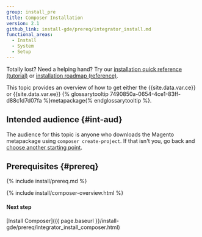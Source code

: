 ```yaml
---
group: install_pre
title: Composer Installation
version: 2.1
github_link: install-gde/prereq/integrator_install.md
functional_areas:
  - Install
  - System
  - Setup
---
```


<div class="bs-callout bs-callout-tip">
  <p>Totally lost? Need a helping hand? Try our <a href="{{ page.baseurl }}/install-gde/install-quick-ref.html">installation quick reference (tutorial)</a> or <a href="{{ page.baseurl }}/install-gde/install-roadmap_part1.html">installation roadmap (reference)</a>.</p>
</div>

This topic provides an overview of how to get either the {{site.data.var.ce}} or {{site.data.var.ee}} {% glossarytooltip 7490850a-0654-4ce1-83ff-d88c1d7d07fa %}metapackage{% endglossarytooltip %}.

## Intended audience {#int-aud}
The audience for this topic is anyone who downloads the Magento metapackage using `composer create-project`. If that isn't you, go back and <a href="{{ page.baseurl }}/install-gde/bk-install-guide.html">choose another starting point</a>.

## Prerequisites {#prereq}

{% include install/prereq.md %}

{% include install/composer-overview.html %}

#### Next step
[Install Composer]({{ page.baseurl }}/install-gde/prereq/integrator_install_composer.html)
